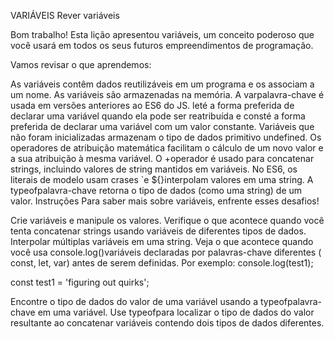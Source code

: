 VARIÁVEIS
Rever variáveis

Bom trabalho! Esta lição apresentou variáveis, um conceito poderoso que você usará em todos os seus futuros empreendimentos de programação.

Vamos revisar o que aprendemos:

As variáveis ​​contêm dados reutilizáveis ​​em um programa e os associam a um nome.
As variáveis ​​são armazenadas na memória.
A varpalavra-chave é usada em versões anteriores ao ES6 do JS.
leté a forma preferida de declarar uma variável quando ela pode ser reatribuída e consté a forma preferida de declarar uma variável com um valor constante.
Variáveis ​​que não foram inicializadas armazenam o tipo de dados primitivo undefined.
Os operadores de atribuição matemática facilitam o cálculo de um novo valor e a sua atribuição à mesma variável.
O +operador é usado para concatenar strings, incluindo valores de string mantidos em variáveis.
No ES6, os literais de modelo usam crases `e ${}interpolam valores em uma string.
A typeofpalavra-chave retorna o tipo de dados (como uma string) de um valor.
Instruções
Para saber mais sobre variáveis, enfrente esses desafios!

Crie variáveis ​​e manipule os valores.
Verifique o que acontece quando você tenta concatenar strings usando variáveis ​​de diferentes tipos de dados.
Interpolar múltiplas variáveis ​​em uma string.
Veja o que acontece quando você usa console.log()variáveis ​​declaradas por palavras-chave diferentes ( const, let, var) antes de serem definidas. Por exemplo:
console.log(test1);

const test1 = 'figuring out quirks';

Encontre o tipo de dados do valor de uma variável usando a typeofpalavra-chave em uma variável.
Use typeofpara localizar o tipo de dados do valor resultante ao concatenar variáveis ​​contendo dois tipos de dados diferentes.
